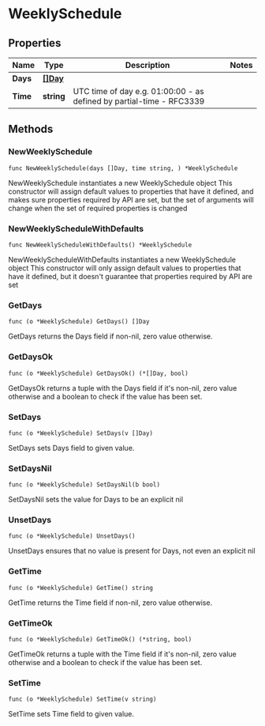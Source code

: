 # WeeklySchedule

## Properties

|Name | Type | Description | Notes|
|------------ | ------------- | ------------- | -------------|
|**Days** | [**[]Day**](Day.md) |  | |
|**Time** | **string** | UTC time of day e.g. 01:00:00 - as defined by partial-time - RFC3339 | |

## Methods

### NewWeeklySchedule

`func NewWeeklySchedule(days []Day, time string, ) *WeeklySchedule`

NewWeeklySchedule instantiates a new WeeklySchedule object
This constructor will assign default values to properties that have it defined,
and makes sure properties required by API are set, but the set of arguments
will change when the set of required properties is changed

### NewWeeklyScheduleWithDefaults

`func NewWeeklyScheduleWithDefaults() *WeeklySchedule`

NewWeeklyScheduleWithDefaults instantiates a new WeeklySchedule object
This constructor will only assign default values to properties that have it defined,
but it doesn't guarantee that properties required by API are set

### GetDays

`func (o *WeeklySchedule) GetDays() []Day`

GetDays returns the Days field if non-nil, zero value otherwise.

### GetDaysOk

`func (o *WeeklySchedule) GetDaysOk() (*[]Day, bool)`

GetDaysOk returns a tuple with the Days field if it's non-nil, zero value otherwise
and a boolean to check if the value has been set.

### SetDays

`func (o *WeeklySchedule) SetDays(v []Day)`

SetDays sets Days field to given value.


### SetDaysNil

`func (o *WeeklySchedule) SetDaysNil(b bool)`

 SetDaysNil sets the value for Days to be an explicit nil

### UnsetDays
`func (o *WeeklySchedule) UnsetDays()`

UnsetDays ensures that no value is present for Days, not even an explicit nil
### GetTime

`func (o *WeeklySchedule) GetTime() string`

GetTime returns the Time field if non-nil, zero value otherwise.

### GetTimeOk

`func (o *WeeklySchedule) GetTimeOk() (*string, bool)`

GetTimeOk returns a tuple with the Time field if it's non-nil, zero value otherwise
and a boolean to check if the value has been set.

### SetTime

`func (o *WeeklySchedule) SetTime(v string)`

SetTime sets Time field to given value.



